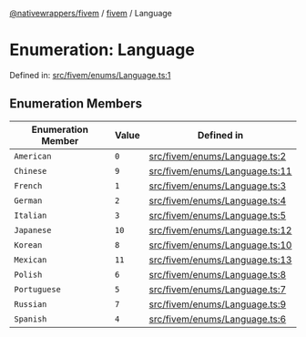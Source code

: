[@nativewrappers/fivem](../../README.md) / [fivem](../README.md) / Language

# Enumeration: Language

Defined in: [src/fivem/enums/Language.ts:1](https://github.com/nativewrappers/nativewrappers/blob/bf1d263f0188667cde482dc5657983cf3674a640/src/fivem/enums/Language.ts#L1)

## Enumeration Members

| Enumeration Member | Value | Defined in |
| ------ | ------ | ------ |
| <a id="american"></a> `American` | `0` | [src/fivem/enums/Language.ts:2](https://github.com/nativewrappers/nativewrappers/blob/bf1d263f0188667cde482dc5657983cf3674a640/src/fivem/enums/Language.ts#L2) |
| <a id="chinese"></a> `Chinese` | `9` | [src/fivem/enums/Language.ts:11](https://github.com/nativewrappers/nativewrappers/blob/bf1d263f0188667cde482dc5657983cf3674a640/src/fivem/enums/Language.ts#L11) |
| <a id="french"></a> `French` | `1` | [src/fivem/enums/Language.ts:3](https://github.com/nativewrappers/nativewrappers/blob/bf1d263f0188667cde482dc5657983cf3674a640/src/fivem/enums/Language.ts#L3) |
| <a id="german"></a> `German` | `2` | [src/fivem/enums/Language.ts:4](https://github.com/nativewrappers/nativewrappers/blob/bf1d263f0188667cde482dc5657983cf3674a640/src/fivem/enums/Language.ts#L4) |
| <a id="italian"></a> `Italian` | `3` | [src/fivem/enums/Language.ts:5](https://github.com/nativewrappers/nativewrappers/blob/bf1d263f0188667cde482dc5657983cf3674a640/src/fivem/enums/Language.ts#L5) |
| <a id="japanese"></a> `Japanese` | `10` | [src/fivem/enums/Language.ts:12](https://github.com/nativewrappers/nativewrappers/blob/bf1d263f0188667cde482dc5657983cf3674a640/src/fivem/enums/Language.ts#L12) |
| <a id="korean"></a> `Korean` | `8` | [src/fivem/enums/Language.ts:10](https://github.com/nativewrappers/nativewrappers/blob/bf1d263f0188667cde482dc5657983cf3674a640/src/fivem/enums/Language.ts#L10) |
| <a id="mexican"></a> `Mexican` | `11` | [src/fivem/enums/Language.ts:13](https://github.com/nativewrappers/nativewrappers/blob/bf1d263f0188667cde482dc5657983cf3674a640/src/fivem/enums/Language.ts#L13) |
| <a id="polish"></a> `Polish` | `6` | [src/fivem/enums/Language.ts:8](https://github.com/nativewrappers/nativewrappers/blob/bf1d263f0188667cde482dc5657983cf3674a640/src/fivem/enums/Language.ts#L8) |
| <a id="portuguese"></a> `Portuguese` | `5` | [src/fivem/enums/Language.ts:7](https://github.com/nativewrappers/nativewrappers/blob/bf1d263f0188667cde482dc5657983cf3674a640/src/fivem/enums/Language.ts#L7) |
| <a id="russian"></a> `Russian` | `7` | [src/fivem/enums/Language.ts:9](https://github.com/nativewrappers/nativewrappers/blob/bf1d263f0188667cde482dc5657983cf3674a640/src/fivem/enums/Language.ts#L9) |
| <a id="spanish"></a> `Spanish` | `4` | [src/fivem/enums/Language.ts:6](https://github.com/nativewrappers/nativewrappers/blob/bf1d263f0188667cde482dc5657983cf3674a640/src/fivem/enums/Language.ts#L6) |
